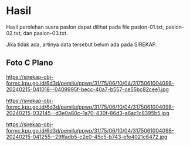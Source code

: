 # Hasil

Hasil perolehan suara paslon dapat dilihat pada file paslon-01.txt, paslon-02.txt, dan paslon-03.txt.

Jika tidak ada, artinya data tersebut belum ada pada SIREKAP.

## Foto C Plano

https://sirekap-obj-formc.kpu.go.id/6d3d/pemilu/ppwp/31/75/06/10/04/3175061004098-20240215-041018--0409995f-becc-40a7-b557-ce55bc82cee1.jpg

https://sirekap-obj-formc.kpu.go.id/6d3d/pemilu/ppwp/31/75/06/10/04/3175061004098-20240215-032145--d3e0a80c-1a70-430f-86d3-a6ac1c8395b5.jpg

https://sirekap-obj-formc.kpu.go.id/6d3d/pemilu/ppwp/31/75/06/10/04/3175061004098-20240215-041255--29ffadb5-c2e0-45c5-b743-efe4021c6472.jpg
